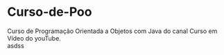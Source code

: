 # Curso-de-Poo
Curso de Programação Orientada a Objetos com Java do canal Curso em Vídeo do youTube.    
 asdss
